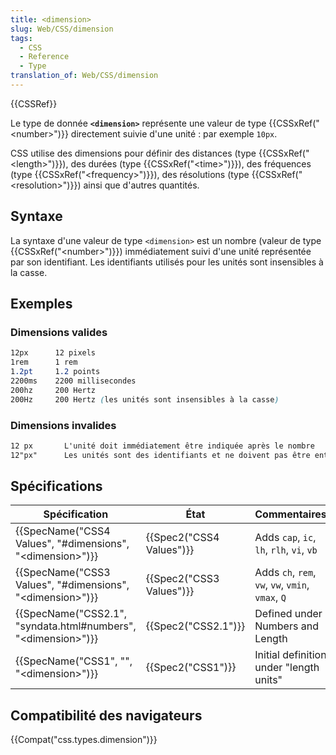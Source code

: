 ```yaml
---
title: <dimension>
slug: Web/CSS/dimension
tags:
  - CSS
  - Reference
  - Type
translation_of: Web/CSS/dimension
---
```

{{CSSRef}}

Le type de donnée **`<dimension>`** représente une valeur de type {{CSSxRef("&lt;number&gt;")}} directement suivie d'une unité : par exemple `10px`.

CSS utilise des dimensions pour définir des distances (type {{CSSxRef("&lt;length&gt;")}}), des durées (type {{CSSxRef("&lt;time&gt;")}}), des fréquences (type {{CSSxRef("&lt;frequency&gt;")}}), des résolutions (type {{CSSxRef("&lt;resolution&gt;")}}) ainsi que d'autres quantités.

## Syntaxe

La syntaxe d'une valeur de type `<dimension>` est un nombre (valeur de type {{CSSxRef("&lt;number&gt;")}}) immédiatement suivi d'une unité représentée par son identifiant. Les identifiants utilisés pour les unités sont insensibles à la casse.

## Exemples

### Dimensions valides

```css example-good
12px      12 pixels
1rem      1 rem
1.2pt     1.2 points
2200ms    2200 millisecondes
200hz     200 Hertz
200Hz     200 Hertz (les unités sont insensibles à la casse)
```

### Dimensions invalides

```css example-bad
12 px       L'unité doit immédiatement être indiquée après le nombre
12"px"      Les unités sont des identifiants et ne doivent pas être entourées de quotes
```

## Spécifications

| Spécification                                                                            | État                             | Commentaires                                      |
| ---------------------------------------------------------------------------------------- | -------------------------------- | ------------------------------------------------- |
| {{SpecName("CSS4 Values", "#dimensions", "&lt;dimension&gt;")}}     | {{Spec2("CSS4 Values")}} | Adds `cap`, `ic`, `lh`, `rlh`, `vi`, `vb`         |
| {{SpecName("CSS3 Values", "#dimensions", "&lt;dimension&gt;")}}     | {{Spec2("CSS3 Values")}} | Adds `ch`, `rem`, `vw`, `vw`, `vmin`,` vmax`, `Q` |
| {{SpecName("CSS2.1", "syndata.html#numbers", "&lt;dimension&gt;")}} | {{Spec2("CSS2.1")}}         | Defined under Numbers and Length                  |
| {{SpecName("CSS1", "", "&lt;dimension&gt;")}}                             | {{Spec2("CSS1")}}         | Initial definition under "length units"           |

## Compatibilité des navigateurs

{{Compat("css.types.dimension")}}

